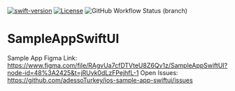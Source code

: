 [![swift-version](https://img.shields.io/badge/swift-5.2-brightgreen.svg)](https://github.com/apple/swift)
[![License](https://img.shields.io/badge/License-Apache%202.0-blue.svg)](https://opensource.org/licenses/Apache-2.0)
![GitHub Workflow Status (branch)](https://img.shields.io/github/workflow/status/adessoTurkey/boilerplate-ios-swiftui/iOS%20Build%20Check%20Workflow/develop)

SampleAppSwiftUI
============================

Sample App Figma Link:
https://www.figma.com/file/RAgvUa7cfDTVteU8Z6Qv1z/SampleAppSwiftUI?node-id=48%3A2425&t=jRUyk0dLzFPejhfL-1
Open Issues:
https://github.com/adessoTurkey/ios-sample-app-swiftui/issues
